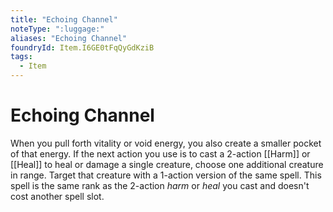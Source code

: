 ```yaml
---
title: "Echoing Channel"
noteType: ":luggage:"
aliases: "Echoing Channel"
foundryId: Item.I6GE0tFqQyGdKziB
tags:
  - Item
---
```


# Echoing Channel

When you pull forth vitality or void energy, you also create a smaller pocket of that energy. If the next action you use is to cast a 2-action [[Harm]] or [[Heal]] to heal or damage a single creature, choose one additional creature in range. Target that creature with a 1-action version of the same spell. This spell is the same rank as the 2-action _harm_ or _heal_ you cast and doesn't cost another spell slot.

